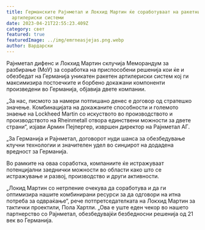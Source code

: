 ```yaml
---
title: Германските Рајнметал и Локхид Мартин ќе соработуваат на ракетни
  артилериски системи
date: 2023-04-21T22:55:23.409Z
category: свет
featured: true
featuredImage: ../img/emrneasjejas.png.webp
author: Вардарски
---
```


Рајнметал дифенс и Локхид Мартин склучија Меморандум за разбирање (МоУ) за соработка на приспособени решенија кои ќе и обезбедат на Германија уникатен ракетен артилериски систем кој ги максимизира постоечките и борбено докажани компоненти произведени во Германија, објавија двете компании.

„За нас, писмото за намери потпишано денес е договор од стратешко значење. Комбинацијата на докажаните способности и големото знаење на Lockheed Martin со искуството во производството и производството на Rheinmetall отвора единствени можности за двете страни“, изјави Армин Пејпергер, извршен директор на Рајнметал АГ.

„За Германија и Рајнметал, договорот нуди шанса за обезбедување клучни технологии и значителен удел во синџирот на додадена вредност за Германија.

Во рамките на оваа соработка, компаниите ќе истражуваат потенцијални заеднички можности во области како што се истражување и развој, производство и други активности.

„Локид Мартин со нетрпение очекува да соработува и да ги оптимизира нашите комбинирани ресурси за да одговори на итна потреба за одвраќање“, рече потпретседателката на Локхид Мартин за тактички проектили, Пола Хартли. „Ова е уште еден чекор во нашето партнерство со Рајнметал, обезбедувајќи безбедносни решенија од 21 век во Германија.
